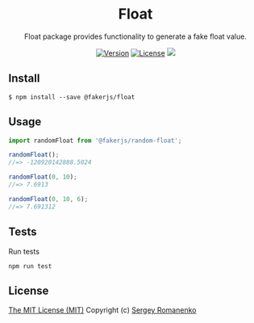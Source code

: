 <h1 align="center">Float</h1>
<p align="center">
Float package provides functionality to generate a fake float value.
</p>

<p align="center">
<a href="https://github.com/faker-javascript/float/releases"><img alt="Version" src="https://img.shields.io/github/release/faker-javascript/float.svg?label=version&color=green"></a> <a href="https://github.com/faker-javascript/float"><img src="https://img.shields.io/badge/license-MIT-blue.svg?color=green" alt="License"></a> <img src="https://github.com/faker-javascript/float/actions/workflows/tests.yml/badge.svg">

## Install

```
$ npm install --save @fakerjs/float
```

## Usage

```js
import randomFloat from '@fakerjs/random-float';

randomFloat();
//=> -120920142888.5024

randomFloat(0, 10);
//=> 7.6913

randomFloat(0, 10, 6);
//=> 7.691312
```

## Tests

Run tests

```
npm run test
```

## License
[The MIT License (MIT)](https://github.com/faker-javascript/float/blob/master/LICENSE.txt)
Copyright (c) [Sergey Romanenko](https://github.com/Awilum)
